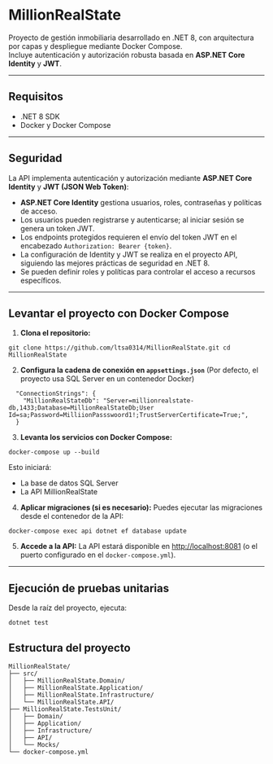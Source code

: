 # MillionRealState

Proyecto de gestión inmobiliaria desarrollado en .NET 8, con arquitectura por capas y despliegue mediante Docker Compose.  
Incluye autenticación y autorización robusta basada en **ASP.NET Core Identity** y **JWT**.

---

## Requisitos

- .NET 8 SDK
- Docker y Docker Compose

---

## Seguridad

La API implementa autenticación y autorización mediante **ASP.NET Core Identity** y **JWT (JSON Web Token)**:

- **ASP.NET Core Identity** gestiona usuarios, roles, contraseñas y políticas de acceso.
- Los usuarios pueden registrarse y autenticarse; al iniciar sesión se genera un token JWT.
- Los endpoints protegidos requieren el envío del token JWT en el encabezado `Authorization: Bearer {token}`.
- La configuración de Identity y JWT se realiza en el proyecto API, siguiendo las mejores prácticas de seguridad en .NET 8.
- Se pueden definir roles y políticas para controlar el acceso a recursos específicos.

---

## Levantar el proyecto con Docker Compose

1. **Clona el repositorio:**
~~~
git clone https://github.com/ltsa0314/MillionRealState.git cd MillionRealState
~~~

2. **Configura la cadena de conexión en `appsettings.json`**
(Por defecto, el proyecto usa SQL Server en un contenedor Docker)

~~~
  "ConnectionStrings": {
    "MillionRealStateDb": "Server=millionrealstate-db,1433;Database=MillionRealStateDb;User Id=sa;Password=MilliionPassswoord1!;TrustServerCertificate=True;",
  }
~~~


3. **Levanta los servicios con Docker Compose:**
~~~
docker-compose up --build
~~~
Esto iniciará:
- La base de datos SQL Server
- La API MillionRealState

4. **Aplicar migraciones (si es necesario):**
Puedes ejecutar las migraciones desde el contenedor de la API:
~~~
docker-compose exec api dotnet ef database update
~~~

5. **Accede a la API:**
La API estará disponible en [http://localhost:8081](http://localhost:8081) (o el puerto configurado en el `docker-compose.yml`).

---

## Ejecución de pruebas unitarias

Desde la raíz del proyecto, ejecuta:
~~~
dotnet test
~~~


## Estructura del proyecto

```text
MillionRealState/
├── src/
│   ├── MillionRealState.Domain/
│   ├── MillionRealState.Application/
│   ├── MillionRealState.Infrastructure/
│   └── MillionRealState.API/
├── MillionRealState.TestsUnit/
│   ├── Domain/
│   ├── Application/
│   ├── Infrastructure/
│   ├── API/
│   └── Mocks/
└── docker-compose.yml
```